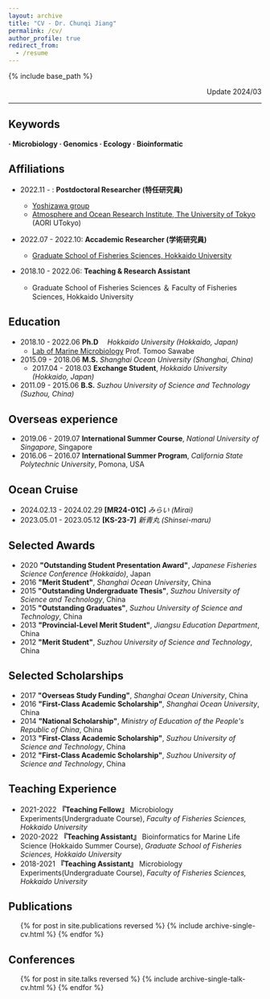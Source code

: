 ```yaml
---
layout: archive
title: "CV - Dr. Chunqi Jiang"
permalink: /cv/
author_profile: true
redirect_from:
  - /resume
---
```


{% include base_path %}

<p align="right"> Update 2024/03 </p>

***
## Keywords
**· Microbiology       · Genomics     · Ecology   · Bioinformatic**

## Affiliations
* 2022.11 -        : **Postdoctoral Researcher (特任研究員)**
  * [Yoshizawa group](https://genedynamics.aori.u-tokyo.ac.jp/en/vision/)
  * [Atmosphere and Ocean Research Institute, The University of Tokyo](https://www.aori.u-tokyo.ac.jp/) (AORI UTokyo)

* 2022.07 - 2022.10: **Accademic Researcher (学術研究員)**
  * [Graduate School of Fisheries Sciences, Hokkaido University](https://www2.fish.hokudai.ac.jp/)

* 2018.10 - 2022.06: **Teaching & Research Assistant**
  * Graduate School of Fisheries Sciences ＆ Faculty of Fisheries Sciences, Hokkaido University

## Education
* 2018.10 - 2022.06  **Ph.D** 　*Hokkaido University (Hokkaido, Japan)*
  * [Lab of Marine Microbiology](https://micro.fish.hokudai.ac.jp/labs/#welcome) Prof. Tomoo Sawabe
* 2015.09 - 2018.06  **M.S.**   *Shanghai Ocean University (Shanghai, China)*
  * 2017.04 - 2018.03 **Exchange Student**, *Hokkaido University (Hokkaido, Japan)*
* 2011.09 - 2015.06  **B.S.**   *Suzhou University of Science and Technology (Suzhou, China)*

## Overseas experience
* 2019.06 - 2019.07 **International Summer Course**, *National University of Singapore*, Singapore
* 2016.06 – 2016.07 **International Summer Program**, *California State Polytechnic University*, Pomona, USA

## Ocean Cruise
* 2024.02.13 - 2024.02.29    **[MR24-01C]**    *みらい (Mirai)*
* 2023.05.01 - 2023.05.12    **[KS-23-7]**    *新青丸 (Shinsei-maru)*

## Selected Awards
* 2020 **"Outstanding Student Presentation Award"**, *Japanese Fisheries Science Conference (Hokkaido)*, Japan
* 2016 **"Merit Student"**, *Shanghai Ocean University*, China
* 2015 **"Outstanding Undergraduate Thesis"**, *Suzhou University of Science and Technology*, China
* 2015 **"Outstanding Graduates"**, *Suzhou University of Science and Technology*, China
* 2013 **"Provincial-Level Merit Student"**, *Jiangsu Education Department*, China
* 2012 **"Merit Student"**, *Suzhou University of Science and Technology*, China

## Selected Scholarships
* 2017 **"Overseas Study Funding"**, *Shanghai Ocean University*, China
* 2016 **"First-Class Academic Scholarship"**, *Shanghai Ocean University*, China
* 2014 **"National Scholarship"**, *Ministry of Education of the People's Republic of China*, China
* 2013 **"First-Class Academic Scholarship"**, *Suzhou University of Science and Technology*, China
* 2012 **"First-Class Academic Scholarship"**, *Suzhou University of Science and Technology*, China

## Teaching Experience
* 2021-2022 **『Teaching Fellow』** Microbiology Experiments(Undergraduate Course), *Faculty of Fisheries Sciences, Hokkaido University*
* 2020-2022 **『Teaching Assistant』** Bioinformatics for Marine Life Science (Hokkaido Summer Course), *Graduate School of Fisheries Sciences, Hokkaido University*
* 2018-2021 **『Teaching Assistant』** Microbiology Experiments(Undergraduate Course), *Faculty of Fisheries Sciences, Hokkaido University*
  
## Publications
  <ul>{% for post in site.publications reversed %}
    {% include archive-single-cv.html %}
  {% endfor %}</ul>
  
## Conferences
  <ul>{% for post in site.talks reversed %}
    {% include archive-single-talk-cv.html %}
  {% endfor %}</ul>
  


<!--
<iframe src="/files/pdf/Williams CV.pdf" width="100%" height="500" frameborder="no" border="0" marginwidth="0" marginheight="0"></iframe>
You can download a PDF copy of my CV [here](/files/pdf/Williams CV.pdf).
-->
